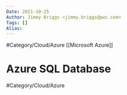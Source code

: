 ```yaml
---
Date: 2021-10-25
Author: Jimmy Briggs <jimmy.briggs@pwc.com>
Tags: []
Alias:
---
```


#Category/Cloud/Azure
[[Microsoft Azure]]

# Azure SQL Database

#Category/Cloud/Azure 
